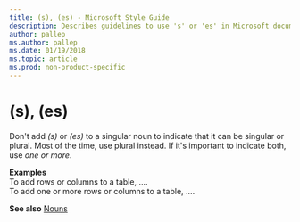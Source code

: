 ```yaml
---
title: (s), (es) - Microsoft Style Guide
description: Describes guidelines to use 's' or 'es' in Microsoft documents, and provides an example with a noun usage link.
author: pallep
ms.author: pallep
ms.date: 01/19/2018
ms.topic: article
ms.prod: non-product-specific
---
```


# (s), (es)

Don't add *(s)* or *(es)*
to a singular noun to indicate that it can be singular or plural. Most
of the time, use plural instead. If it's important to indicate both, use
*one or more*.

**Examples**  
To add rows or columns to a table, ....   
To add one or more rows or columns to a table, ....

**See also**  [Nouns](../../grammar/nouns-pronouns.md)
